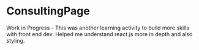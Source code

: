 # ConsultingPage
Work in Progress - This was another learning activity to build more skills with front end dev.
Helped me understand react.js more in depth and also styling.
